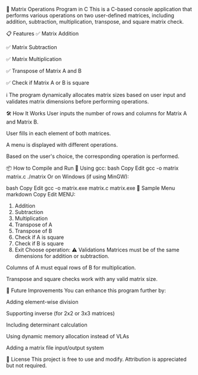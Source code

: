🧮 Matrix Operations Program in C
This is a C-based console application that performs various operations on two user-defined matrices, including addition, subtraction, multiplication, transpose, and square matrix check.

📋 Features
✅ Matrix Addition

✅ Matrix Subtraction

✅ Matrix Multiplication

✅ Transpose of Matrix A and B

✅ Check if Matrix A or B is square

ℹ️ The program dynamically allocates matrix sizes based on user input and validates matrix dimensions before performing operations.

🛠️ How It Works
User inputs the number of rows and columns for Matrix A and Matrix B.

User fills in each element of both matrices.

A menu is displayed with different operations.

Based on the user's choice, the corresponding operation is performed.

📦 How to Compile and Run
🔧 Using gcc:
bash
Copy
Edit
gcc -o matrix matrix.c
./matrix
Or on Windows (if using MinGW):

bash
Copy
Edit
gcc -o matrix.exe matrix.c
matrix.exe
📑 Sample Menu
markdown
Copy
Edit
MENU:
1. Addition
2. Subtraction
3. Multiplication
4. Transpose of A
5. Transpose of B
6. Check if A is square
7. Check if B is square
8. Exit
Choose operation:
⚠️ Validations
Matrices must be of the same dimensions for addition or subtraction.

Columns of A must equal rows of B for multiplication.

Transpose and square checks work with any valid matrix size.

🔄 Future Improvements
You can enhance this program further by:

Adding element-wise division

Supporting inverse (for 2x2 or 3x3 matrices)

Including determinant calculation

Using dynamic memory allocation instead of VLAs

Adding a matrix file input/output system

📄 License
This project is free to use and modify. Attribution is appreciated but not required.
